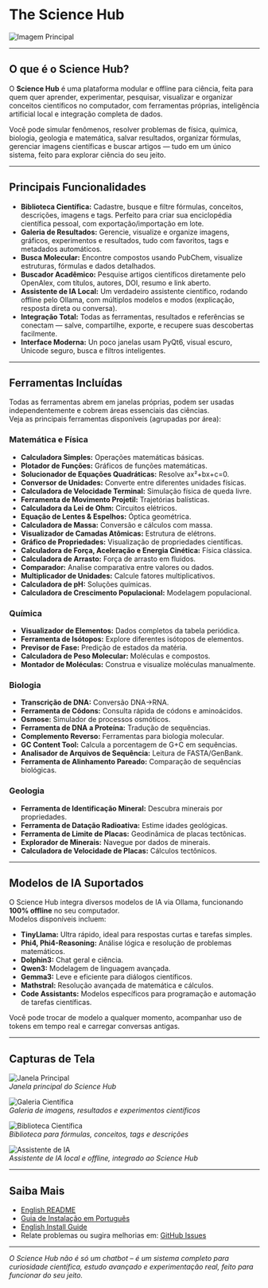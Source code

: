 # The Science Hub

![Imagem Principal](images/Main.png)

---

## O que é o Science Hub?

O **Science Hub** é uma plataforma modular e offline para ciência, feita para quem quer aprender, experimentar, pesquisar, visualizar e organizar conceitos científicos no computador, com ferramentas próprias, inteligência artificial local e integração completa de dados.

Você pode simular fenômenos, resolver problemas de física, química, biologia, geologia e matemática, salvar resultados, organizar fórmulas, gerenciar imagens científicas e buscar artigos — tudo em um único sistema, feito para explorar ciência do seu jeito.

---

## Principais Funcionalidades

- **Biblioteca Científica:** Cadastre, busque e filtre fórmulas, conceitos, descrições, imagens e tags. Perfeito para criar sua enciclopédia científica pessoal, com exportação/importação em lote.
- **Galeria de Resultados:** Gerencie, visualize e organize imagens, gráficos, experimentos e resultados, tudo com favoritos, tags e metadados automáticos.
- **Busca Molecular:** Encontre compostos usando PubChem, visualize estruturas, fórmulas e dados detalhados.
- **Buscador Acadêmico:** Pesquise artigos científicos diretamente pelo OpenAlex, com títulos, autores, DOI, resumo e link aberto.
- **Assistente de IA Local:** Um verdadeiro assistente científico, rodando offline pelo Ollama, com múltiplos modelos e modos (explicação, resposta direta ou conversa).
- **Integração Total:** Todas as ferramentas, resultados e referências se conectam — salve, compartilhe, exporte, e recupere suas descobertas facilmente.
- **Interface Moderna:** Un poco janelas usam PyQt6, visual escuro, Unicode seguro, busca e filtros inteligentes.

---

## Ferramentas Incluídas

Todas as ferramentas abrem em janelas próprias, podem ser usadas independentemente e cobrem áreas essenciais das ciências.  
Veja as principais ferramentas disponíveis (agrupadas por área):

### Matemática e Física

- **Calculadora Simples:** Operações matemáticas básicas.
- **Plotador de Funções:** Gráficos de funções matemáticas.
- **Solucionador de Equações Quadráticas:** Resolve ax²+bx+c=0.
- **Conversor de Unidades:** Converte entre diferentes unidades físicas.
- **Calculadora de Velocidade Terminal:** Simulação física de queda livre.
- **Ferramenta de Movimento Projetil:** Trajetórias balísticas.
- **Calculadora da Lei de Ohm:** Circuitos elétricos.
- **Equação de Lentes & Espelhos:** Óptica geométrica.
- **Calculadora de Massa:** Conversão e cálculos com massa.
- **Visualizador de Camadas Atômicas:** Estrutura de elétrons.
- **Gráfico de Propriedades:** Visualização de propriedades científicas.
- **Calculadora de Força, Aceleração e Energia Cinética:** Física clássica.
- **Calculadora de Arrasto:** Força de arrasto em fluidos.
- **Comparador:** Analise comparativa entre valores ou dados.
- **Multiplicador de Unidades:** Calcule fatores multiplicativos.
- **Calculadora de pH:** Soluções químicas.
- **Calculadora de Crescimento Populacional:** Modelagem populacional.

### Química

- **Visualizador de Elementos:** Dados completos da tabela periódica.
- **Ferramenta de Isótopos:** Explore diferentes isótopos de elementos.
- **Previsor de Fase:** Predição de estados da matéria.
- **Calculadora de Peso Molecular:** Moléculas e compostos.
- **Montador de Moléculas:** Construa e visualize moléculas manualmente.

### Biologia

- **Transcrição de DNA:** Conversão DNA→RNA.
- **Ferramenta de Códons:** Consulta rápida de códons e aminoácidos.
- **Osmose:** Simulador de processos osmóticos.
- **Ferramenta de DNA a Proteína:** Tradução de sequências.
- **Complemento Reverso:** Ferramentas para biologia molecular.
- **GC Content Tool:** Calcula a porcentagem de G+C em sequências.
- **Analisador de Arquivos de Sequência:** Leitura de FASTA/GenBank.
- **Ferramenta de Alinhamento Pareado:** Comparação de sequências biológicas.

### Geologia

- **Ferramenta de Identificação Mineral:** Descubra minerais por propriedades.
- **Ferramenta de Datação Radioativa:** Estime idades geológicas.
- **Ferramenta de Limite de Placas:** Geodinâmica de placas tectônicas.
- **Explorador de Minerais:** Navegue por dados de minerais.
- **Calculadora de Velocidade de Placas:** Cálculos tectônicos.

---

## Modelos de IA Suportados

O Science Hub integra diversos modelos de IA via Ollama, funcionando **100% offline** no seu computador.  
Modelos disponíveis incluem:

- **TinyLlama:** Ultra rápido, ideal para respostas curtas e tarefas simples.
- **Phi4, Phi4-Reasoning:** Análise lógica e resolução de problemas matemáticos.
- **Dolphin3:** Chat geral e ciência.
- **Qwen3:** Modelagem de linguagem avançada.
- **Gemma3:** Leve e eficiente para diálogos científicos.
- **Mathstral:** Resolução avançada de matemática e cálculos.
- **Code Assistants:** Modelos específicos para programação e automação de tarefas científicas.

Você pode trocar de modelo a qualquer momento, acompanhar uso de tokens em tempo real e carregar conversas antigas.

---

## Capturas de Tela

![Janela Principal](screenshots/main_window.png)  
*Janela principal do Science Hub*

![Galeria Científica](screenshots/screenshot_gallery.png)  
*Galeria de imagens, resultados e experimentos científicos*

![Biblioteca Científica](screenshots/screenshot_library.png)  
*Biblioteca para fórmulas, conceitos, tags e descrições*

![Assistente de IA](screenshots/AI.png)  
*Assistente de IA local e offline, integrado ao Science Hub*

---

## Saiba Mais

- [English README](README.md)
- [Guia de Instalação em Português](INSTALL.pt-BR.md)
- [English Install Guide](INSTALL.md)
- Relate problemas ou sugira melhorias em: [GitHub Issues](https://github.com/PabloOeffnerFerreira/The-Science-Hub/issues)

---

*O Science Hub não é só um chatbot – é um sistema completo para curiosidade científica, estudo avançado e experimentação real, feito para funcionar do seu jeito.*
